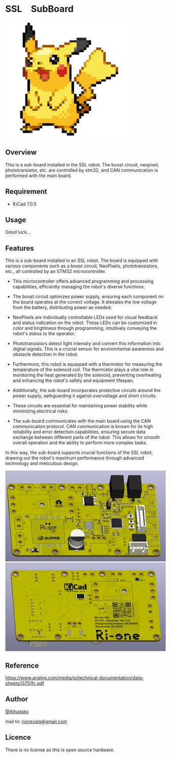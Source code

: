 # SSL　SubBoard
<img src="ImageForReadme/original.gif" width="400">

## Overview

This is a sub-board installed in the SSL robot.
The boost circuit, neopixel, phototransistor, etc. are controlled by stm32, and CAN communication is performed with the main board.

## Requirement

- KiCad 7.0.5

## Usage

Good luck...

## Features

This is a sub-board installed in an SSL robot. The board is equipped with various components such as a boost circuit, NeoPixels, phototransistors, etc., all controlled by an STM32 microcontroller. 

- This microcontroller offers advanced programming and processing capabilities, efficiently managing the robot's diverse functions.

- The boost circuit optimizes power supply, ensuring each component on the board operates at the correct voltage. It elevates the low voltage from the battery, distributing power as needed.

- NeoPixels are individually controllable LEDs used for visual feedback and status indication on the robot. These LEDs can be customized in color and brightness through programming, intuitively conveying the robot's status to the operator.

- Phototransistors detect light intensity and convert this information into digital signals. This is a crucial sensor for environmental awareness and obstacle detection in the robot.

- Furthermore, this robot is equipped with a thermistor for measuring the temperature of the solenoid coil. The thermistor plays a vital role in monitoring the heat generated by the solenoid, preventing overheating and enhancing the robot's safety and equipment lifespan.

- Additionally, the sub-board incorporates protective circuits around the power supply, safeguarding it against overvoltage and short circuits. 

- These circuits are essential for maintaining power stability while minimizing electrical risks.

- The sub-board communicates with the main board using the CAN communication protocol. CAN communication is known for its high reliability and error detection capabilities, ensuring secure data exchange between different parts of the robot. This allows for smooth overall operation and the ability to perform more complex tasks.

In this way, the sub-board supports crucial functions of the SSL robot, drawing out the robot's maximum performance through advanced technology and meticulous design.

<p align="center">
  <img src="ImageForReadme/image1.png" width="600">
  <img src="ImageForReadme/image2.png" width="600">
</p>


## Reference

https://www.analog.com/media/jp/technical-documentation/data-sheets/j3751fc.pdf

## Author

[@Allsatako](http://twitter.com/Allsatako)

mail to: rionesslq@gmail.com

## Licence

There is no license as this is open source hardware.
